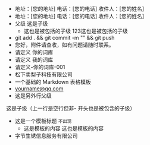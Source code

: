 - 地址：[您的地址] 电话：[您的电话] 收件人：[您的姓名]
- 地址：[您的地址] 电话：[您的电话] 收件人：[您的姓名]
- 父级
这是子级
  - 这也是被包括的子级
123这也是被包括的子级
- git add . && git commit -m "" && git push
- 您好，附件请查收，如有问题请随时联系。
- 请定义 你的词库
- 请定义 我的词库
- 请定义-你的词库-001
- 松下卖梨子科技有限公司
- 一个基础的 Markdown 表格模板
- yourname@qq.com
- 这是另外行父级

 这是子级（上一行是空行但非- 开头也是被包含的子级）


- 这是一个模板标题 ``不出现``
  - 这是模板的内容
这也是模板的内容
- 字节生锈信息服务有限公司
